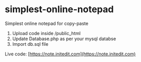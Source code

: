 # simplest-online-notepad
Simplest online notepad for copy-paste

1. Upload code inside /public_html 
2. Update Database.php as per your mysql databse
3. Import db.sql file

Live code: [https://note.initedit.com](https://note.initedit.com)
